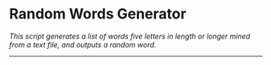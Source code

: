 # Random Words Generator
<i>This script generates a list of words five letters in length or longer mined from a text file, and outputs a random word.</i>
<hr>
